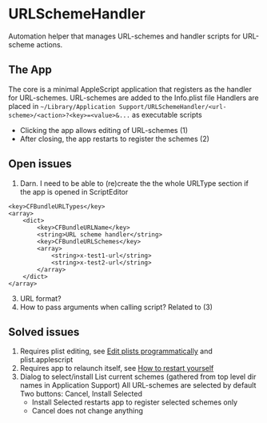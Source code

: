 # URLSchemeHandler

Automation helper that manages URL-schemes and handler scripts for URL-scheme actions.

## The App

The core is a minimal AppleScript application that registers as the handler for URL-schemes.
URL-schemes are added to the Info.plist file
Handlers are placed in `~/Library/Application Support/URLSchemeHandler/<url-scheme>/<action>?<key>=<value>&...` as executable scripts

- Clicking the app allows editing of URL-schemes (1)
- After closing, the app restarts to register the schemes (2)

## Open issues
1. Darn. I need to be able to (re)create the the whole URLType section if the app is opened in ScriptEditor
```
<key>CFBundleURLTypes</key>
<array>
	<dict>
		<key>CFBundleURLName</key>
		<string>URL scheme handler</string>
		<key>CFBundleURLSchemes</key>
		<array>
			<string>x-test1-url</string>
			<string>x-test2-url</string>
		</array>
	</dict>
</array>
```
3. URL format?
4. How to pass arguments when calling script? Related to (3)

## Solved issues

1. Requires plist editing, see [Edit plists programmatically](zk://180727182851) and plist.applescript
2. Requires app to relaunch itself, see [How to restart yourself](zk://180727175429)
5. Dialog to select/install
   List current schemes (gathered from top level dir names in Application Support)
   All URL-schemes are selected by default
   Two buttons: Cancel, Install Selected
   - Install Selected restarts app to register selected schemes only
   - Cancel does not change anything
